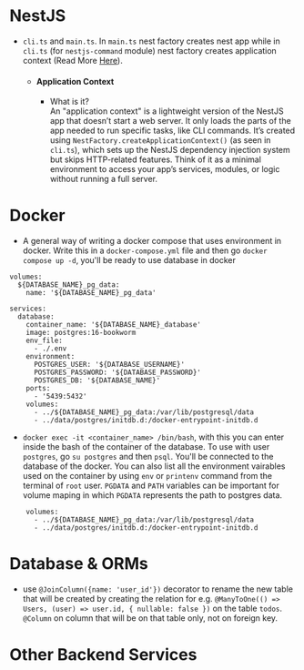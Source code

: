 # NestJS
- `cli.ts` and `main.ts`. In `main.ts` nest factory creates nest app while in `cli.ts` (for `nestjs-command` module) nest factory creates application context (Read More [Here](https://docs.nestjs.com/standalone-applications)).
  - #### Application Context <br/>
    - What is it? <br/>
An "application context" is a lightweight version of the NestJS app that doesn’t start a web server. It only loads the parts of the app needed to run specific tasks, like CLI commands.
It’s created using `NestFactory.createApplicationContext()` (as seen in `cli.ts`), which sets up the NestJS dependency injection system but skips HTTP-related features.
Think of it as a minimal environment to access your app’s services, modules, or logic without running a full server.

# Docker
- A general way of writing a docker compose that uses environment in docker. Write this in a `docker-compose.yml` file and then go `docker compose up -d`, you'll be ready to use database in docker
```
volumes:
  ${DATABASE_NAME}_pg_data:
    name: '${DATABASE_NAME}_pg_data'

services:
  database:
    container_name: '${DATABASE_NAME}_database'
    image: postgres:16-bookworm
    env_file:
      - ./.env
    environment:
      POSTGRES_USER: '${DATABASE_USERNAME}'
      POSTGRES_PASSWORD: '${DATABASE_PASSWORD}'
      POSTGRES_DB: '${DATABASE_NAME}'
    ports:
      - '5439:5432'
    volumes:
      - ../${DATABASE_NAME}_pg_data:/var/lib/postgresql/data
      - ../data/postgres/initdb.d:/docker-entrypoint-initdb.d
```
- `docker exec -it <container_name> /bin/bash`, with this you can enter inside the bash of the container of the database. To use with user `postgres`, go `su postgres` and then `psql`. You'll be connected to the database of the docker. You can also list all the environment vairables used on the container by using `env` or `printenv` command from the terminal of `root` user. `PGDATA` and `PATH` variables can be important for volume maping in which `PGDATA` represents the path to postgres data.
```
    volumes:
      - ../${DATABASE_NAME}_pg_data:/var/lib/postgresql/data
      - ../data/postgres/initdb.d:/docker-entrypoint-initdb.d
```

# Database & ORMs
- use `@JoinColumn({name: 'user_id'})` decorator to rename the new table that will be created by creating the relation for e.g. `@ManyToOne(() => Users, (user) => user.id, { nullable: false })` on the table `todos`. `@Column` on column that will be on that table only, not on foreign key.

# Other Backend Services
